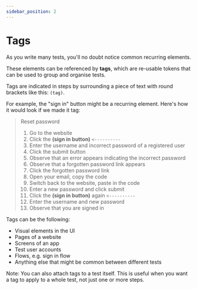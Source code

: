 ```yaml
---
sidebar_position: 2
---
```


# Tags

As you write many tests, you'll no doubt notice common recurring elements.

These elements can be referenced by **tags**, which are re-usable tokens that can be used to group and organise tests.

Tags are indicated in steps by surrounding a piece of text with round brackets like this: `(tag)`.

For example, the "sign in" button might be a recurring element. Here's how it would look if we made it tag:

> Reset password
>
> 1. Go to the website
> 2. Click the **(sign in button)** `<----------`
> 3. Enter the username and incorrect password of a registered user
> 4. Click the submit button
> 5. Observe that an error appears indicating the incorrect password
> 6. Observe that a forgotten password link appears
> 7. Click the forgotten password link
> 8. Open your email, copy the code
> 9. Switch back to the website, paste in the code
> 10. Enter a new password and click submit
> 11. Click the **(sign in button)** again `<----------`
> 12. Enter the username and new password
> 13. Observe that you are signed in

Tags can be the following:

- Visual elements in the UI
- Pages of a website
- Screens of an app
- Test user accounts
- Flows, e.g. sign in flow
- Anything else that might be common between different tests

Note: You can also attach tags to a test itself. This is useful when you want a tag to apply to a whole test, not just one or more steps.